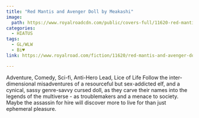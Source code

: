 ```yaml
---
title: "Red Mantis and Avenger Doll by Meakashi"
image:
  path: https://www.royalroadcdn.com/public/covers-full/11620-red-mantis-and-avenger-doll.jpg
categories:
  - HIATUS
tags:
  - GL/WLW
  - Bi♥
link: https://www.royalroad.com/fiction/11620/red-mantis-and-avenger-doll

---
```

Adventure, Comedy, Sci-fi, Anti-Hero Lead, Lice of Life
Follow the inter-dimensional misadventures of a resourceful but sex-addicted elf, and a cynical, sassy genre-savvy cursed doll, as they carve their names into the legends of the multiverse - as troublemakers and a menace to society. Maybe the assassin for hire will discover more to live for than just ephemeral pleasure.